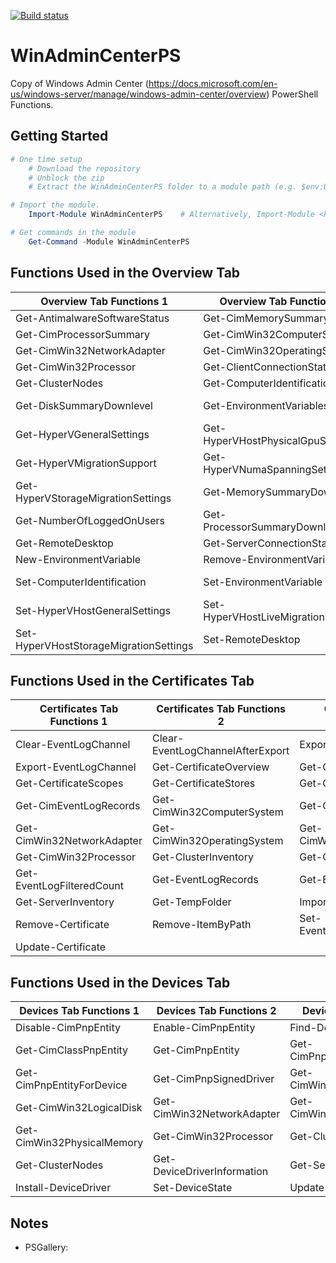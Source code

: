[![Build status](https://ci.appveyor.com/api/projects/status/github/pldmgg/winadmincenterps?branch=master&svg=true)](https://ci.appveyor.com/project/pldmgg/WinAdminCenterPS/branch/master)


# WinAdminCenterPS
Copy of  Windows Admin Center (https://docs.microsoft.com/en-us/windows-server/manage/windows-admin-center/overview) PowerShell Functions.

## Getting Started

```powershell
# One time setup
    # Download the repository
    # Unblock the zip
    # Extract the WinAdminCenterPS folder to a module path (e.g. $env:USERPROFILE\Documents\WindowsPowerShell\Modules\)

# Import the module.
    Import-Module WinAdminCenterPS    # Alternatively, Import-Module <PathToModuleFolder>

# Get commands in the module
    Get-Command -Module WinAdminCenterPS

```

## Functions Used in the Overview Tab
|Overview Tab Functions 1|Overview Tab Functions 2|Overview Tab Functions 3|
|------------------------|------------------------|------------------------|
|Get-AntimalwareSoftwareStatus|Get-CimMemorySummary|Get-CimNetworkAdapterSummary|
|Get-CimProcessorSummary|Get-CimWin32ComputerSystem|Get-CimWin32LogicalDisk|
|Get-CimWin32NetworkAdapter|Get-CimWin32OperatingSystem|Get-CimWin32PhysicalMemory|
|Get-CimWin32Processor|Get-ClientConnectionStatus|Get-ClusterInventory|
|Get-ClusterNodes|Get-ComputerIdentification|Get-DiskSummary|
|Get-DiskSummaryDownlevel|Get-EnvironmentVariables|Get-HyperVEnhancedSessionModeSettings|
|Get-HyperVGeneralSettings|Get-HyperVHostPhysicalGpuSettings|Get-HyperVLiveMigrationSettings|
|Get-HyperVMigrationSupport|Get-HyperVNumaSpanningSettings|Get-HyperVRoleInstalled|
|Get-HyperVStorageMigrationSettings|Get-MemorySummaryDownLevel|Get-NetworkSummaryDownlevel|
|Get-NumberOfLoggedOnUsers|Get-ProcessorSummaryDownlevel|Get-RbacSessionConfiguration|
|Get-RemoteDesktop|Get-ServerConnectionStatus|Get-ServerInventory|
|New-EnvironmentVariable|Remove-EnvironmentVariable|Restart-CimOperatingSystem|
|Set-ComputerIdentification|Set-EnvironmentVariable|Set-HyperVEnhancedSessionModeSettings|
|Set-HyperVHostGeneralSettings|Set-HyperVHostLiveMigrationSettings|Set-HyperVHostNumaSpanningSettings|
|Set-HyperVHostStorageMigrationSettings|Set-RemoteDesktop|Start-DiskPerf|Stop-CimOperatingSystem|Stop-DiskPerf

## Functions Used in the Certificates Tab

|Certificates Tab Functions 1|Certificates Tab Functions 2|Certificates Tab Functions 3|
|----------------------------|----------------------------|----------------------------|
|Clear-EventLogChannel|Clear-EventLogChannelAfterExport|Export-Certificate|
|Export-EventLogChannel|Get-CertificateOverview|Get-Certificates|
|Get-CertificateScopes|Get-CertificateStores|Get-CertificateTreeNodes|
|Get-CimEventLogRecords|Get-CimWin32ComputerSystem|Get-CimWin32LogicalDisk|
|Get-CimWin32NetworkAdapter|Get-CimWin32OperatingSystem|Get-CimWin32PhysicalMemory|
|Get-CimWin32Processor|Get-ClusterInventory|Get-ClusterNodes|
|Get-EventLogFilteredCount|Get-EventLogRecords|Get-EventLogSummary|
|Get-ServerInventory|Get-TempFolder|Import-Certificate|
|Remove-Certificate|Remove-ItemByPath|Set-EventLogChannelStatus|
|Update-Certificate|

## Functions Used in the Devices Tab

|Devices Tab Functions 1|Devices Tab Functions 2|Devices Tab Functions 3|
|-----------------------|-----------------------|-----------------------|
|Disable-CimPnpEntity|Enable-CimPnpEntity|Find-DeviceDrivers|
|Get-CimClassPnpEntity|Get-CimPnpEntity|Get-CimPnpEntityDeviceProperties|
|Get-CimPnpEntityForDevice|Get-CimPnpSignedDriver|Get-CimWin32ComputerSystem|
|Get-CimWin32LogicalDisk|Get-CimWin32NetworkAdapter|Get-CimWin32OperatingSystem|
|Get-CimWin32PhysicalMemory|Get-CimWin32Processor|Get-ClusterInventory|
|Get-ClusterNodes|Get-DeviceDriverInformation|Get-ServerInventory|
|Install-DeviceDriver|Set-DeviceState|Update-DeviceDriver|

## Notes

* PSGallery: 
